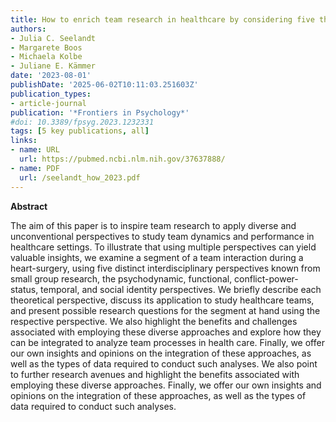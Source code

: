 ```yaml
---
title: How to enrich team research in healthcare by considering five theoretical perspectives
authors:
- Julia C. Seelandt
- Margarete Boos
- Michaela Kolbe
- Juliane E. Kämmer
date: '2023-08-01'
publishDate: '2025-06-02T10:11:03.251603Z'
publication_types:
- article-journal
publication: '*Frontiers in Psychology*'
#doi: 10.3389/fpsyg.2023.1232331
tags: [5 key publications, all]
links:
- name: URL
  url: https://pubmed.ncbi.nlm.nih.gov/37637888/
- name: PDF
  url: /seelandt_how_2023.pdf
---
```

**Abstract**

The aim of this paper is to inspire team research to apply diverse and unconventional perspectives to study team dynamics and performance in healthcare settings. To illustrate that using multiple perspectives can yield valuable insights, we examine a segment of a team interaction during a heart-surgery, using five distinct interdisciplinary perspectives known from small group research, the psychodynamic, functional, conflict-power-status, temporal, and social identity perspectives. We briefly describe each theoretical perspective, discuss its application to study healthcare teams, and present possible research questions for the segment at hand using the respective perspective. We also highlight the benefits and challenges associated with employing these diverse approaches and explore how they can be integrated to analyze team processes in health care. Finally, we offer our own insights and opinions on the integration of these approaches, as well as the types of data required to conduct such analyses. We also point to further research avenues and highlight the benefits associated with employing these diverse approaches. Finally, we offer our own insights and opinions on the integration of these approaches, as well as the types of data required to conduct such analyses.